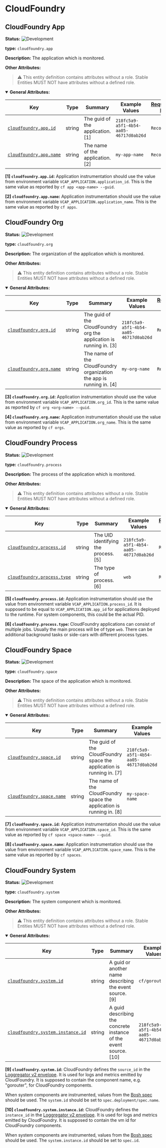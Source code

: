 <!-- NOTE: THIS FILE IS AUTOGENERATED. DO NOT EDIT BY HAND. -->
<!-- see templates/registry/markdown/entity_namespace.md.j2 -->
<!-- markdownlint-capture -->
<!-- markdownlint-disable -->

# CloudFoundry

## CloudFoundry App

**Status:** ![Development](https://img.shields.io/badge/-development-blue)

**type:** `cloudfoundry.app`

**Description:** The application which is monitored.

**Other Attributes:**

> :warning: This entity definition contains attributes without a role.
> Stable Entities MUST NOT have attributes without a defined role.

<details open>
<summary><b>General Attributes:</b></summary>

| Key | Type | Summary | Example Values | [Requirement Level](https://opentelemetry.io/docs/specs/semconv/general/attribute-requirement-level/) | Stability | Value Captured |
|---|---|---|---|---|---|---|
| [`cloudfoundry.app.id`](/docs/registry/attributes/cloudfoundry.md) | string | The guid of the application. [1] | `218fc5a9-a5f1-4b54-aa05-46717d0ab26d` | `Recommended` | ![Development](https://img.shields.io/badge/-development-blue) |  Any-time  |
| [`cloudfoundry.app.name`](/docs/registry/attributes/cloudfoundry.md) | string | The name of the application. [2] | `my-app-name` | `Recommended` | ![Development](https://img.shields.io/badge/-development-blue) |  Any-time  |

**[1] `cloudfoundry.app.id`:** Application instrumentation should use the value from environment
variable `VCAP_APPLICATION.application_id`. This is the same value as
reported by `cf app <app-name> --guid`.

**[2] `cloudfoundry.app.name`:** Application instrumentation should use the value from environment
variable `VCAP_APPLICATION.application_name`. This is the same value
as reported by `cf apps`.
</details>

## CloudFoundry Org

**Status:** ![Development](https://img.shields.io/badge/-development-blue)

**type:** `cloudfoundry.org`

**Description:** The organization of the application which is monitored.

**Other Attributes:**

> :warning: This entity definition contains attributes without a role.
> Stable Entities MUST NOT have attributes without a defined role.

<details open>
<summary><b>General Attributes:</b></summary>

| Key | Type | Summary | Example Values | [Requirement Level](https://opentelemetry.io/docs/specs/semconv/general/attribute-requirement-level/) | Stability | Value Captured |
|---|---|---|---|---|---|---|
| [`cloudfoundry.org.id`](/docs/registry/attributes/cloudfoundry.md) | string | The guid of the CloudFoundry org the application is running in. [3] | `218fc5a9-a5f1-4b54-aa05-46717d0ab26d` | `Recommended` | ![Development](https://img.shields.io/badge/-development-blue) |  Any-time  |
| [`cloudfoundry.org.name`](/docs/registry/attributes/cloudfoundry.md) | string | The name of the CloudFoundry organization the app is running in. [4] | `my-org-name` | `Recommended` | ![Development](https://img.shields.io/badge/-development-blue) |  Any-time  |

**[3] `cloudfoundry.org.id`:** Application instrumentation should use the value from environment
variable `VCAP_APPLICATION.org_id`. This is the same value as
reported by `cf org <org-name> --guid`.

**[4] `cloudfoundry.org.name`:** Application instrumentation should use the value from environment
variable `VCAP_APPLICATION.org_name`. This is the same value as
reported by `cf orgs`.
</details>

## CloudFoundry Process

**Status:** ![Development](https://img.shields.io/badge/-development-blue)

**type:** `cloudfoundry.process`

**Description:** The process of the application which is monitored.

**Other Attributes:**

> :warning: This entity definition contains attributes without a role.
> Stable Entities MUST NOT have attributes without a defined role.

<details open>
<summary><b>General Attributes:</b></summary>

| Key | Type | Summary | Example Values | [Requirement Level](https://opentelemetry.io/docs/specs/semconv/general/attribute-requirement-level/) | Stability | Value Captured |
|---|---|---|---|---|---|---|
| [`cloudfoundry.process.id`](/docs/registry/attributes/cloudfoundry.md) | string | The UID identifying the process. [5] | `218fc5a9-a5f1-4b54-aa05-46717d0ab26d` | `Recommended` | ![Development](https://img.shields.io/badge/-development-blue) |  Any-time  |
| [`cloudfoundry.process.type`](/docs/registry/attributes/cloudfoundry.md) | string | The type of process. [6] | `web` | `Recommended` | ![Development](https://img.shields.io/badge/-development-blue) |  Any-time  |

**[5] `cloudfoundry.process.id`:** Application instrumentation should use the value from environment
variable `VCAP_APPLICATION.process_id`. It is supposed to be equal to
`VCAP_APPLICATION.app_id` for applications deployed to the runtime.
For system components, this could be the actual PID.

**[6] `cloudfoundry.process.type`:** CloudFoundry applications can consist of multiple jobs. Usually the
main process will be of type `web`. There can be additional background
tasks or side-cars with different process types.
</details>

## CloudFoundry Space

**Status:** ![Development](https://img.shields.io/badge/-development-blue)

**type:** `cloudfoundry.space`

**Description:** The space of the application which is monitored.

**Other Attributes:**

> :warning: This entity definition contains attributes without a role.
> Stable Entities MUST NOT have attributes without a defined role.

<details open>
<summary><b>General Attributes:</b></summary>

| Key | Type | Summary | Example Values | [Requirement Level](https://opentelemetry.io/docs/specs/semconv/general/attribute-requirement-level/) | Stability | Value Captured |
|---|---|---|---|---|---|---|
| [`cloudfoundry.space.id`](/docs/registry/attributes/cloudfoundry.md) | string | The guid of the CloudFoundry space the application is running in. [7] | `218fc5a9-a5f1-4b54-aa05-46717d0ab26d` | `Recommended` | ![Development](https://img.shields.io/badge/-development-blue) |  Any-time  |
| [`cloudfoundry.space.name`](/docs/registry/attributes/cloudfoundry.md) | string | The name of the CloudFoundry space the application is running in. [8] | `my-space-name` | `Recommended` | ![Development](https://img.shields.io/badge/-development-blue) |  Any-time  |

**[7] `cloudfoundry.space.id`:** Application instrumentation should use the value from environment
variable `VCAP_APPLICATION.space_id`. This is the same value as
reported by `cf space <space-name> --guid`.

**[8] `cloudfoundry.space.name`:** Application instrumentation should use the value from environment
variable `VCAP_APPLICATION.space_name`. This is the same value as
reported by `cf spaces`.
</details>

## CloudFoundry System

**Status:** ![Development](https://img.shields.io/badge/-development-blue)

**type:** `cloudfoundry.system`

**Description:** The system component which is monitored.

**Other Attributes:**

> :warning: This entity definition contains attributes without a role.
> Stable Entities MUST NOT have attributes without a defined role.

<details open>
<summary><b>General Attributes:</b></summary>

| Key | Type | Summary | Example Values | [Requirement Level](https://opentelemetry.io/docs/specs/semconv/general/attribute-requirement-level/) | Stability | Value Captured |
|---|---|---|---|---|---|---|
| [`cloudfoundry.system.id`](/docs/registry/attributes/cloudfoundry.md) | string | A guid or another name describing the event source. [9] | `cf/gorouter` | `Recommended` | ![Development](https://img.shields.io/badge/-development-blue) |  Any-time  |
| [`cloudfoundry.system.instance.id`](/docs/registry/attributes/cloudfoundry.md) | string | A guid describing the concrete instance of the event source. [10] | `218fc5a9-a5f1-4b54-aa05-46717d0ab26d` | `Recommended` | ![Development](https://img.shields.io/badge/-development-blue) |  Any-time  |

**[9] `cloudfoundry.system.id`:** CloudFoundry defines the `source_id` in the [Loggregator v2 envelope](https://github.com/cloudfoundry/loggregator-api#v2-envelope).
It is used for logs and metrics emitted by CloudFoundry. It is
supposed to contain the component name, e.g. "gorouter", for
CloudFoundry components.

When system components are instrumented, values from the
[Bosh spec](https://bosh.io/docs/jobs/#properties-spec)
should be used. The `system.id` should be set to
`spec.deployment/spec.name`.

**[10] `cloudfoundry.system.instance.id`:** CloudFoundry defines the `instance_id` in the [Loggregator v2 envelope](https://github.com/cloudfoundry/loggregator-api#v2-envelope).
It is used for logs and metrics emitted by CloudFoundry. It is
supposed to contain the vm id for CloudFoundry components.

When system components are instrumented, values from the
[Bosh spec](https://bosh.io/docs/jobs/#properties-spec)
should be used. The `system.instance.id` should be set to `spec.id`.
</details>


<!-- markdownlint-restore -->
